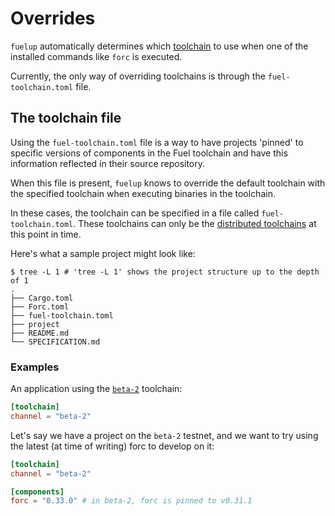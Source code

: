 # Overrides

`fuelup` automatically determines which [toolchain] to use when one of the installed commands like
`forc` is executed.

Currently, the only way of overriding toolchains is through the `fuel-toolchain.toml` file.

## The toolchain file

Using the `fuel-toolchain.toml` file is a way to have projects 'pinned' to specific versions of components
in the Fuel toolchain and have this information reflected in their source repository.

When this file is present, `fuelup` knows to override the default toolchain with the specified toolchain when executing binaries
in the toolchain.

In these cases, the toolchain can be specified in a file called `fuel-toolchain.toml`. These toolchains can only be
the [distributed toolchains] at this point in time.

Here's what a sample project might look like:

```console
$ tree -L 1 # 'tree -L 1' shows the project structure up to the depth of 1
.
├── Cargo.toml
├── Forc.toml
├── fuel-toolchain.toml
├── project
├── README.md
└── SPECIFICATION.md
```

### Examples

An application using the [`beta-2`] toolchain:

```toml
[toolchain]
channel = "beta-2"
```

Let's say we have a project on the `beta-2` testnet, and we want to try using the
latest (at time of writing) forc to develop on it:

```toml
[toolchain]
channel = "beta-2"

[components]
forc = "0.33.0" # in beta-2, forc is pinned to v0.31.1
```

[toolchain]: concepts/toolchains.md
[distributed toolchains]: concepts/toolchains.md#toolchains
[`beta-2`]: concepts/channels/beta-2.md
